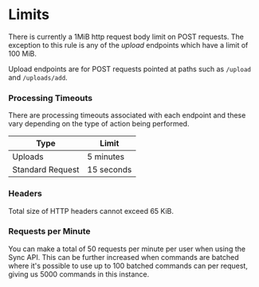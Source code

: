 # Limits

There is currently a 1MiB http request body limit on POST requests. The
exception to this rule is any of the *upload* endpoints which have a limit of
100 MiB.

Upload endpoints are for POST requests pointed at paths such as `/upload` and `/uploads/add`.

### Processing Timeouts

There are processing timeouts associated with each endpoint and these vary
depending on the type of action being performed.

Type | Limit
---------- | -------
Uploads | 5 minutes
Standard Request | 15 seconds

### Headers

Total size of HTTP headers cannot exceed 65 KiB.

### Requests per Minute

You can make a total of 50 requests per minute per user when using the Sync
API. This can be further increased when commands are batched where it's
possible to use up to 100 batched commands can per request, giving us 5000
commands in this instance.

